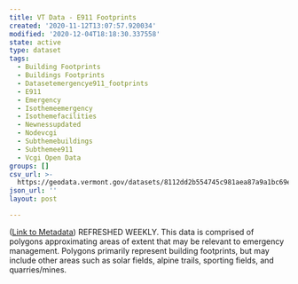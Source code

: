```yaml
---
title: VT Data - E911 Footprints
created: '2020-11-12T13:07:57.920034'
modified: '2020-12-04T18:18:30.337558'
state: active
type: dataset
tags:
  - Building Footprints
  - Buildings Footprints
  - Datasetemergencye911_footprints
  - E911
  - Emergency
  - Isothemeemergency
  - Isothemefacilities
  - Newnessupdated
  - Nodevcgi
  - Subthemebuildings
  - Subthemee911
  - Vcgi Open Data
groups: []
csv_url: >-
  https://geodata.vermont.gov/datasets/8112dd2b554745c981aea87a9a1bc69e_27.csv?outSR=%7B%22latestWkid%22%3A32145%2C%22wkid%22%3A32145%7D
json_url: ''
layout: post

---
```

(<a href='http://maps.vcgi.vermont.gov/gisdata/metadata/EmergencyE911_FOOTPRINTS.htm' target='_blank'>Link to Metadata</a>) REFRESHED WEEKLY. This data is comprised of polygons approximating areas of extent that may be relevant to emergency management. Polygons primarily represent building footprints, but may include other areas such as solar fields, alpine trails, sporting fields, and quarries/mines.
